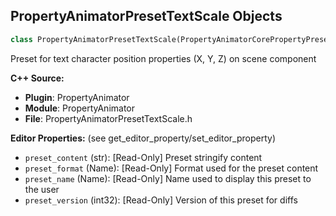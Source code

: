 ## PropertyAnimatorPresetTextScale Objects

```python
class PropertyAnimatorPresetTextScale(PropertyAnimatorCorePropertyPreset)
```

Preset for text character position properties (X, Y, Z) on scene component

**C++ Source:**

- **Plugin**: PropertyAnimator
- **Module**: PropertyAnimator
- **File**: PropertyAnimatorPresetTextScale.h

**Editor Properties:** (see get_editor_property/set_editor_property)

- ``preset_content`` (str):  [Read-Only] Preset stringify content
- ``preset_format`` (Name):  [Read-Only] Format used for the preset content
- ``preset_name`` (Name):  [Read-Only] Name used to display this preset to the user
- ``preset_version`` (int32):  [Read-Only] Version of this preset for diffs

<a id="unreal.PropertyAnimatorPresetTextVisibility"></a>